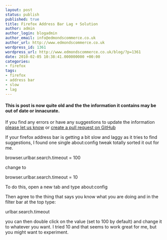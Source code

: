 ```yaml
---
layout: post
status: publish
published: true
title: Firefox Address Bar Lag + Solution
author: admin
author_login: blogadmin
author_email: info@edmondscommerce.co.uk
author_url: http://www.edmondscommerce.co.uk
wordpress_id: 1361
wordpress_url: http://www.edmondscommerce.co.uk/blog/?p=1361
date: 2010-02-05 10:38:41.000000000 +00:00
categories:
- firefox
tags:
- firefox
- address bar
- slow
- lag
---
```

<div class="oldpost"><h4>This is post is now quite old and the the information it contains may be out of date or innacurate.</h4>
<p>
If you find any errors or have any suggestions to update the information <a href="http://edmondscommerce.github.io/contact-us/index.html">please let us know</a>
or <a href="https://github.com/edmondscommerce/edmondscommerce.github.io">create a pull request on GitHub</a>
</p>
</div>
If your firefox address bar is getting a bit slow and laggy as it tries to find suggestions, I found one single about:config tweak totally sorted it out for me.

browser.urlbar.search.timeout = 100

change to 

browser.urlbar.search.timeout = 10

To do this, open a new tab and type about:config

Then agree to the thing that says you know what you are doing and in the filter bar at the top type:

urlbar.search.timeout

you can then double click on the value (set to 100 by default) and change it to whatever you want. I tried 10 and that seems to work great for me, but you might want to experiment.
